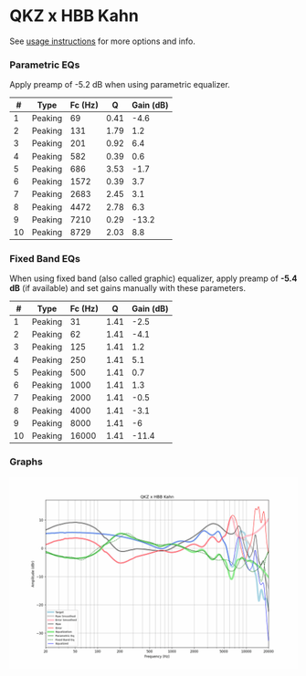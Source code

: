 # QKZ x HBB Kahn
See [usage instructions](https://github.com/jaakkopasanen/AutoEq#usage) for more options and info.

### Parametric EQs
Apply preamp of -5.2 dB when using parametric equalizer.

|   # | Type    |   Fc (Hz) |    Q |   Gain (dB) |
|-----|---------|-----------|------|-------------|
|   1 | Peaking |        69 | 0.41 |        -4.6 |
|   2 | Peaking |       131 | 1.79 |         1.2 |
|   3 | Peaking |       201 | 0.92 |         6.4 |
|   4 | Peaking |       582 | 0.39 |         0.6 |
|   5 | Peaking |       686 | 3.53 |        -1.7 |
|   6 | Peaking |      1572 | 0.39 |         3.7 |
|   7 | Peaking |      2683 | 2.45 |         3.1 |
|   8 | Peaking |      4472 | 2.78 |         6.3 |
|   9 | Peaking |      7210 | 0.29 |       -13.2 |
|  10 | Peaking |      8729 | 2.03 |         8.8 |

### Fixed Band EQs
When using fixed band (also called graphic) equalizer, apply preamp of **-5.4 dB** (if available) and set gains manually with these parameters.

|   # | Type    |   Fc (Hz) |    Q |   Gain (dB) |
|-----|---------|-----------|------|-------------|
|   1 | Peaking |        31 | 1.41 |        -2.5 |
|   2 | Peaking |        62 | 1.41 |        -4.1 |
|   3 | Peaking |       125 | 1.41 |         1.2 |
|   4 | Peaking |       250 | 1.41 |         5.1 |
|   5 | Peaking |       500 | 1.41 |         0.7 |
|   6 | Peaking |      1000 | 1.41 |         1.3 |
|   7 | Peaking |      2000 | 1.41 |        -0.5 |
|   8 | Peaking |      4000 | 1.41 |        -3.1 |
|   9 | Peaking |      8000 | 1.41 |        -6   |
|  10 | Peaking |     16000 | 1.41 |       -11.4 |

### Graphs
![](./QKZ%20x%20HBB%20Kahn.png)
